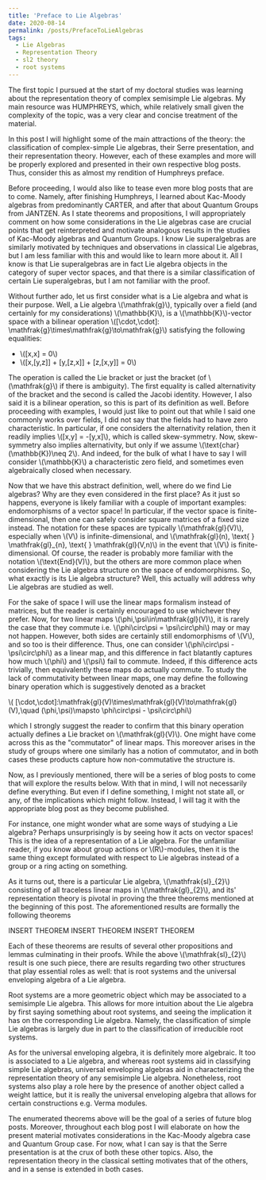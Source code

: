 ```yaml
---
title: 'Preface to Lie Algebras'
date: 2020-08-14
permalink: /posts/PrefaceToLieAlgebras
tags:
  - Lie Algebras
  - Representation Theory
  - sl2 theory
  - root systems
---
```



The first topic I pursued at the start of my doctoral studies was learning about the representation theory of complex semisimple Lie algebras. My main resource was HUMPHREYS, which, while relatively small given the complexity of the topic, was a very clear and concise treatment of the material. 

In this post I will highlight some of the main attractions of the theory: the classification of complex-simple Lie algebras, their Serre presentation, and their representation theory. However, each of these examples and more will be properly explored and presented in their own respective blog posts. Thus, consider this as almost my rendition of Humphreys preface.

Before proceeding, I would also like to tease even more blog posts that are to come. Namely, after finishing Humphreys, I learned about Kac-Moody algebras from predominantly CARTER, and after that about Quantum Groups from JANTZEN. As I state theorems and propositions, I will appropriately comment on how some considerations in the Lie algebras case are crucial points that get reinterpreted and motivate analogous results in the studies of Kac-Moody algebras and Quantum Groups. I know Lie superalgebras are similarly motivated by techniques and observations in classical Lie algebras, but I am less familiar with this and would like to learn more about it. All I know is that Lie superalgebras are in fact Lie algebra objects in the category of super vector spaces, and that there is a similar classification of certain Lie superalgebras, but I am not familiar with the proof.


Without further ado, let us first consider what is a Lie algebra and what is their purpose. Well, a Lie algebra \\(\mathfrak{g}\\), typically over a field (and certainly for my considerations) \\(\mathbb{K}\\), is a \\(\mathbb{K}\\)-vector space with a bilinear operation \\([\cdot,\cdot]: \mathfrak{g}\times\mathfrak{g}\to\mathfrak{g}\\) satisfying the following equalities:

* \\([x,x] = 0\\)
* \\([x,[y,z]] + [y,[z,x]] + [z,[x,y]] = 0\\)

The operation is called the Lie bracket or just the bracket (of \\(\mathfrak{g}\\) if there is ambiguity). The first equality is called alternativity of the bracket and the second is called the Jacobi identity. However, I also said it is a bilinear operation, so this is part of its definition as well. Before proceeding with examples, I would just like to point out that while I said one commonly works over fields, I did not say that the fields had to have zero characteristic. In particular, if one considers the alternativity relation, then it readily implies \\([x,y] = -[y,x]\\), which is called skew-symmetry. Now, skew-symmetry also implies alternativity, but only if we assume \\(\text{char}(\mathbb{K})\neq 2\\). And indeed, for the bulk of what I have to say I will consider \\(\mathbb{K}\\) a characteristic zero field, and sometimes even algebraically closed when necessary.


Now that we have this abstract definition, well, where do we find Lie algebras? Why are they even considered in the first place? As it just so happens, everyone is likely familiar with a couple of important examples: endomorphisms of a vector space! In particular, if the vector space is finite-dimensional, then one can safely consider square matrices of a fixed size instead. The notation for these spaces are typically \\(\mathfrak{gl}(V)\\), especially when \\(V\\) is infinite-dimensional, and \\(\mathfrak{gl}(n), \text{ } \mathfrak{gl}\_{n},  \text{ } \mathfrak{gl}(V,n)\\) in the event that \\(V\\) is finite-dimensional. Of course, the reader is probably more familiar with the notation \\(\text{End}(V)\\), but the others are more common place when considering the Lie algebra structure on the space of endomorphisms. So, what exactly is its Lie algebra structure? Well, this actually will address why Lie algebras are studied as well.

For the sake of space I will use the linear maps formalism instead of matrices, but the reader is certainly encouraged to use whichever they prefer. Now, for two linear maps \\(\phi,\psi\in\mathfrak{gl}(V)\\), it is rarely the case that they commute i.e. \\(\phi\circ\psi = \psi\circ\phi\\) may or may not happen. However, both sides are certainly still endomorphisms of \\(V\\), and so too is their difference. Thus, one can consider \\(\phi\circ\psi - \psi\circ\phi\\) as a linear map, and this difference in fact blatantly captures how much \\(\phi\\) and \\(\psi\\) fail to commute. Indeed, if this difference acts trivially, then equivalently these maps do actually commute. To study the lack of commutativity between linear maps, one may define the following binary operation which is suggestively denoted as a bracket


\\( [\cdot,\cdot]:\mathfrak{gl}(V)\times\mathfrak{gl}(V)\to\mathfrak{gl}(V),\quad (\phi,\psi)\mapsto \phi\circ\psi - \psi\circ\phi\\)

which I strongly suggest the reader to confirm that this binary operation actually defines a Lie bracket on \\(\mathfrak{gl}(V)\\). One might have come across this as the "commutator" of linear maps. This moreover arises in the study of groups where one similarly has a notion of commutator, and in both cases these products capture how non-commutative the structure is.

Now, as I previously mentioned, there will be a series of blog posts to come that will explore the results below. With that in mind, I will not necessarily define everything. But even if I define something, I might not state all, or any, of the implications which might follow. Instead, I will tag it with the appropriate blog post as they become published.

For instance, one might wonder what are some ways of studying a Lie algebra? Perhaps unsurprisingly is by seeing how it acts on vector spaces! This is the idea of a representation of a Lie algebra. For the unfamiliar reader, if you know about group actions or \\(R\\)-modules, then it is the same thing except formulated with respect to Lie algebras instead of a group or a ring acting on something.

As it turns out, there is a particular Lie algebra, \\(\mathfrak{sl}\_{2}\\) consisting of all traceless linear maps in \\(\mathfrak{gl}\_{2}\\), and its' representation theory is pivotal in proving the three theorems mentioned at the beginning of this post. The aforementioned results are formally the following theorems

INSERT THEOREM
INSERT THEOREM
INSERT THEOREM

Each of these theorems are results of several other propositions and lemmas culminating in their proofs. While the above \\(\mathfrak{sl}\_{2}\\) result is one such piece, there are results regarding two other structures that play essential roles as well: that is root systems and the universal enveloping algebra of a Lie algebra.

Root systems are a more geometric object which may be associated to a semisimple Lie algebra. This allows for more intuition about the Lie algebra by first saying something about root systems, and seeing the implication it has on the corresponding Lie algebra. Namely, the classification of simple Lie algebras is largely due in part to the classification of irreducible root systems.

As for the universal enveloping algebra, it is definitely more algebraic. It too is associated to a Lie algebra, and whereas root systems aid in classifying simple Lie algebras, universal enveloping algebras aid in characterizing the representation theory of any semisimple Lie algebra. Nonetheless, root systems also play a role here by the presence of another object called a weight lattice, but it is really the universal enveloping algebra that allows for certain constructions e.g. Verma modules.

The enumerated theorems above will be the goal of a series of future blog posts. Moreover, throughout each blog post I will elaborate on how the present material motivates considerations in the Kac-Moody algebra case and Quantum Group case. For now, what I can say is that the Serre presentation is at the crux of both these other topics. Also, the representation theory in the classical setting motivates that of the others, and in a sense is extended in both cases.

